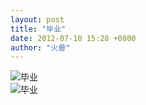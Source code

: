 ```yaml
---
layout: post
title: "毕业"
date: 2012-07-10 15:28 +0800
author: "火兽"
---
```


![毕业](https://huoshou.me/images/20120710_graduation02.jpg)   
![毕业](https://huoshou.me/images/20120710_graduation01.jpg)   
